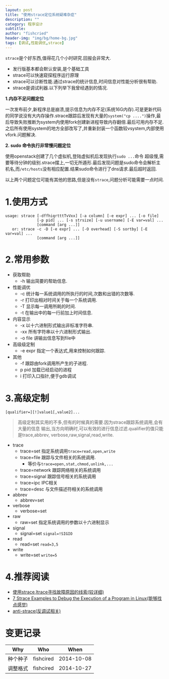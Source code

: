 ```yaml
---
layout: post
title: "使用strace定位系统疑难杂症"
description: ""
category: 程序设计
subtitle:
author: "fishcried"
header-img: "img/bg/home-bg.jpg"
tags: [调试,性能调优,strace]
---
```


`strace`是个好东西,值得花几个小时研究.回报会非常大.

- 发行版基本都会默认安装,是个基础工具
- strace可以快速窥探程序运行原理
- strace可以诊断性能.通过strace的统计信息,时间信息对性能分析很有帮助.
- strace是调试利器.以下列举下我曾经遇到的情况.

**1.内存不足问题定位**

 一次发布前夕,新程序总是崩溃,提示信息为内存不足(系统16G内存).可是更新代码的同学说没有大内存操作.strace跟踪后发现有大量的`system("cp ....")`操作,最后导致失败推断为system内使用fork创建新进程导致内存翻倍.最后可用内存不足.之后所有使用system的地方全部改写了,并重新封装一个函数较vsystem,内部使用vfork.问题解决.

 **2. sudo 命令执行非常慢问题定位**

 使用openstack创建了几个虚拟机,登陆虚拟机后发现执行`sudo ...`命令 超级慢,需要等待分钟的级别.strace摆上,一切无所遁形.最后发现问题是sudo命令会解析主机名,而`/etc/hosts`没有相应配置.结果sudo命令进行了dns请求.最后超时返回.

 以上两个问题定位可能有其他的思路,但是没有`strace`,问题分析可能需要一点时间.

# 1.使用方式

	usage: strace [-dffhiqrtttTvVxx] [-a column] [-e expr] ... [-o file]
				  [-p pid] ... [-s strsize] [-u username] [-E var=val] ...
				  [command [arg ...]]
	   or: strace -c -D [-e expr] ... [-O overhead] [-S sortby] [-E var=val] ...
				  [command [arg ...]]

# 2.常用参数

- 获取帮助
	- -h 输出简要的帮助信息.
- 性能调优
	- -c 统计每一系统调用的所执行的时间,次数和出错的次数等. 
	- -r 打印出相对时间关于每一个系统调用.
	- -T 显示每一调用所耗的时间.
	- -t 在输出中的每一行前加上时间信息.
- 内容显示
	- -x 以十六进制形式输出非标准字符串.
	- -xx 所有字符串以十六进制形式输出.
	- -o file 讲输出信息写到file中
- 高级级定制
	- -e expr 指定一个表达式,用来控制如何跟踪.
- 其他
	- -f 跟踪由fork调用所产生的子进程.
	- p pid 加载已经启动的进程
	- i  打印入口指针,便于gdb调试

# 3.高级定制

	[qualifier=][!]value1[,value2]...

> 高级定制其实用的不多,但有的时候真的需要.因为strace跟踪系统调用,会有大量的信息
输出,当方向明确时,可以有效的进行信息过滤.qualifier的值只能是trace,abbrev,
verbose,raw,signal,read,write.

- trace
	- trace=set 指定系统调用`trace=read,open,write`
	- trace=file 跟踪与文件相关的系统调用.
		- 等价与`trace=open,stat,chmod,unlink,...`
	- trace=network 跟踪网络相关的系统调用
	- trace=signal 跟踪信号相关的系统调用
	- trace=ipc IPC相关
	- trace=desc 与文件描述符相关的系统调用
- abbrev
	- abbrev=set
- verbose
	- verbose=set 
- raw
	- raw=set 指定系统调用的参数以十六进制显示
- signal
	- signal=set `signal=!SIGIO`
- read
	- read=set `read=3,5`
- write
	- write=set `write=5`


# 4.推荐阅读

- [使用strace,ltrace寻找故障原因的线索(较详细)](http://blog.csdn.net/delphiwcdj/article/details/7387325)
- [7 Strace Examples to Debug the Execution of a Program in Linux(能够找点感觉)](http://www.thegeekstuff.com/2011/11/strace-examples/)
- [anti-strace(反调试相关)](http://www.nsfocus.net/index.php?act=magazine&do=view&mid=2467)

# 变更记录

|Why | Who | When |
|----|-----|------|
|种个种子|fishcired|2014-10-08 |
|调整格式|fishcired|2014-10-27  |
